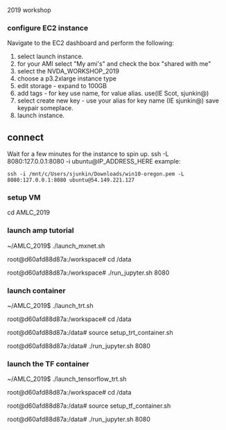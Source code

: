 2019 workshop


### configure EC2 instance
Navigate to the EC2 dashboard and perform the following:
1. select launch instance.
2. for your AMI select "My ami's" and check the box "shared with me"
3. select the NVDA_WORKSHOP_2019
35. choose a p3.2xlarge instance type
4. edit storage - expand to 100GB
5. add tags - for key use name, for value alias.  use(IE Scot, sjunkin@)
6. select create new key - use your alias for key name (IE sjunkin@) save keypair someplace.
7. launch instance.

## connect
Wait for a few minutes for the instance to spin up.
ssh -L 8080:127.0.0.1:8080 -i ubuntu@IP_ADDRESS_HERE
example:

    ssh -i /mnt/c/Users/sjunkin/Downloads/win10-oregon.pem -L 8080:127.0.0.1:8080 ubuntu@54.149.221.127


### setup VM
cd AMLC_2019

### launch amp tutorial
~/AMLC_2019$ ./launch_mxnet.sh

root@d60afd88d87a:/workspace# cd /data

root@d60afd88d87a:/workspace# ./run_jupyter.sh 8080


### launch container

~/AMLC_2019$ ./launch_trt.sh

root@d60afd88d87a:/workspace# cd /data

root@d60afd88d87a:/data# source setup_trt_container.sh

root@d60afd88d87a:/data# ./run_jupyter.sh 8080

### launch the TF container
~/AMLC_2019$ ./launch_tensorflow_trt.sh

root@d60afd88d87a:/workspace# cd /data

root@d60afd88d87a:/data# source setup_tf_container.sh

root@d60afd88d87a:/data# ./run_jupyter.sh 8080
